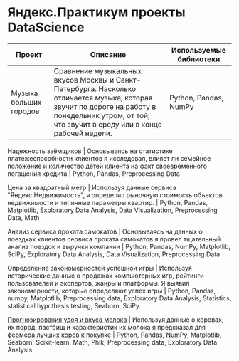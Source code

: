 # Яндекс.Практикум проекты DataScience

Проект | Описание | Используемые библиотеки
--- | --- | ---
Музыка больших городов | Сравнение музыкальных вкусов Москвы и Санкт-Петербурга. Насколько отличается музыка, которая звучит по дороге на работу в понедельник утром, от той, что звучит в среду или в конце рабочей недели. | Python, Pandas, NumPy

Надежность заёмщиков | Основываясь на статистике платежеспособности клиентов я исследовал, влияет ли семейное положение и количество детей клиента на факт своевременного погашения кредита | Python, Pandas, Preprocessing Data

Цена за квадратный метр | Используя данные сервиса "Яндекс.Недвижимость", я определил рыночную стоимость объектов недвижимости и типичные параметры квартир. | Python, Pandas, Matplotlib, Exploratory Data Analysis, Data Visualization, Preprocessing Data, Math

Анализ сервиса проката самокатов | Основываясь на данных о поездках клиентов сервиса проката самокатов я провел тщательный анализ поездок и выручки компании | Python, Pandas, NumPy, Matplotlib, SciPy, Exploratory Data Analysis, Data Visualization, Preprocessing Data

Определение закономерностей успешной игры | Используя исторические данные о продажах компьютерных игр, рейтинги пользователей и экспертов, жанры и платформы. Я выявил закономерности, которые определяют успех игры | Python, Pandas, numpy, Matplotlib, Preprocessing data, Exploratory Data Analysis, Statistics, statistical hypothesis testing, Seaborn, SciPy

[Прогнозирования удоя и вкуса молока](https://github.com/Krestom/practicum-projects/blob/main/cows-6/cows.ipynb) | Используя данные о коровах, их пород, пастбищ и характеристик их молока я предсказал для фермера лучших коров к покупке | Python, Pandas, NumPy, Matplotlib, Seaborn, Scikit-learn, Math, Phik, Preprocessing data, Exploratory Data Analysis

